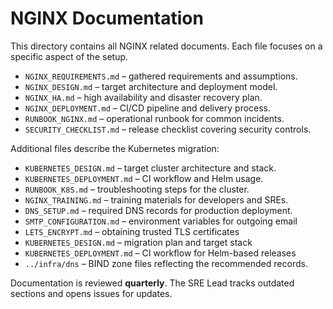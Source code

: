 # NGINX Documentation

This directory contains all NGINX related documents. Each file focuses on a specific aspect of the setup.

- `NGINX_REQUIREMENTS.md` – gathered requirements and assumptions.
- `NGINX_DESIGN.md` – target architecture and deployment model.
- `NGINX_HA.md` – high availability and disaster recovery plan.
- `NGINX_DEPLOYMENT.md` – CI/CD pipeline and delivery process.
- `RUNBOOK_NGINX.md` – operational runbook for common incidents.
- `SECURITY_CHECKLIST.md` – release checklist covering security controls.

Additional files describe the Kubernetes migration:
- `KUBERNETES_DESIGN.md` – target cluster architecture and stack.
- `KUBERNETES_DEPLOYMENT.md` – CI workflow and Helm usage.
- `RUNBOOK_K8S.md` – troubleshooting steps for the cluster.
- `NGINX_TRAINING.md` – training materials for developers and SREs.
- `DNS_SETUP.md` – required DNS records for production deployment.
- `SMTP_CONFIGURATION.md` – environment variables for outgoing email
- `LETS_ENCRYPT.md` – obtaining trusted TLS certificates
- `KUBERNETES_DESIGN.md` – migration plan and target stack
- `KUBERNETES_DEPLOYMENT.md` – CI workflow for Helm-based releases
- `../infra/dns` – BIND zone files reflecting the recommended records.

Documentation is reviewed **quarterly**. The SRE Lead tracks outdated sections and opens issues for updates.
